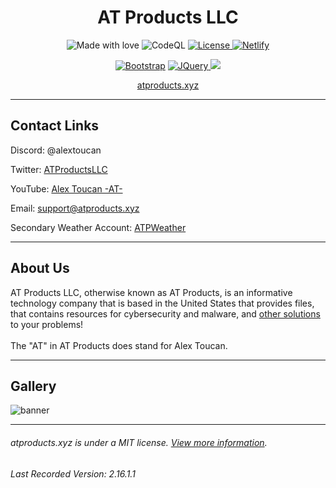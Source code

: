 <div align="center">
  <h1> AT Products LLC </h1>
<p>
    <img src="https://img.shields.io/badge/made%20with-love-E760A4.svg" alt="Made with love">
   <img src="https://github.com/Alex-Toucan/atproducts.xyz/workflows/CodeQL/badge.svg" alt="CodeQL">
    <a href="https://opensource.org/licenses/MIT" target="_blank">
    <img src="https://img.shields.io/badge/license-MIT-green.svg" alt="License">
  </a> <a href="https://app.netlify.com/sites/atproducts/deploys"><img src="https://api.netlify.com/api/v1/badges/faf5f3b5-bf03-457d-9deb-dbfc4d3b55ee/deploy-status" alt="Netlify"></a>
</p>
 <a href="https://getbootstrap.com"><img src="https://img.shields.io/badge/bootstrap-%238511FA.svg?style=for-the-badge&logo=bootstrap&logoColor=white" alt="Bootstrap"></a> 
  <a href="https://jquery.com/" target="_blank">
    <img src="https://img.shields.io/badge/jquery-%230769AD.svg?style=for-the-badge&logo=jquery&logoColor=white" alt="JQuery">
  </a>
  <a href="https://github.com/dependabot"><img src="https://img.shields.io/badge/dependabot-025E8C?style=for-the-badge&logo=dependabot&logoColor=white"></a>
</p>
  <a href="https://atproducts.xyz">atproducts.xyz</a></div>
<hr>
<h2>Contact Links</h2>
<p>Discord: @alextoucan</p>
<p>Twitter: <a href="https://twitter.com/ATProductsLLC">ATProductsLLC</a></p>
<p>YouTube: <a href="https://youtube.com/c/AlexToucanAT">Alex Toucan -AT-</a></p>
<p>Email: <a href="mailto:support@atproducts.xyz">support@atproducts.xyz</a></p>
<p>Secondary Weather Account: <a href="https://twitter.com/ATPWeather">ATPWeather</a></p>
<hr>
<h2>About Us</h2>
AT Products LLC, otherwise known as AT Products, is an informative technology company that is based in the United States that provides files, that contains resources for cybersecurity and malware, and <a href="https://atproducts.xyz/paid">other solutions</a> to your problems!<br><br>
The "AT" in AT Products does stand for Alex Toucan.
<hr>
<h2>Gallery</h2>
<img src="https://beta.atproducts.xyz/media/slideshow/-wc8z3g.jpg" alt="banner">
<hr>
<h6>atproducts.xyz is under a MIT license. <a href="https://atproducts.xyz/licenses#ours">View more information</a>.
<h6>Last Recorded Version: 2.16.1.1</h6>
